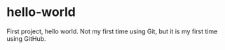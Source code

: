 # hello-world
First project, hello world.
Not my first time using Git, but it is my first time using GitHub.
